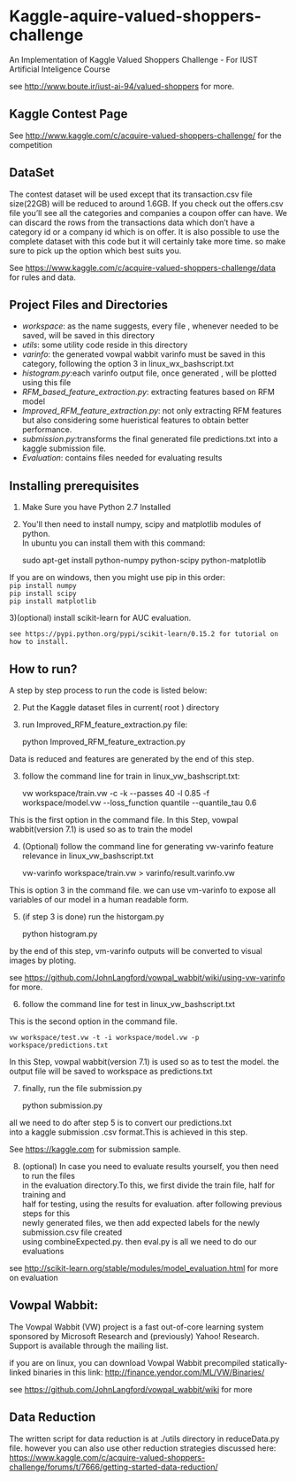 # Kaggle-aquire-valued-shoppers-challenge

An Implementation of Kaggle Valued Shoppers Challenge - For IUST Artificial Inteligence Course

see http://www.boute.ir/iust-ai-94/valued-shoppers for more.

## Kaggle Contest Page

See http://www.kaggle.com/c/acquire-valued-shoppers-challenge/ for the competition

## DataSet

The contest dataset will be used except that its transaction.csv file size(22GB) will be reduced
to around 1.6GB. If you check out the offers.csv file you’ll see all the categories and companies 
a coupon offer can have. We can discard the rows from the transactions data which don’t have a 
category id or a company id which is on offer. It is also possible to use the complete dataset with
this code but it will certainly take more time. so make sure to pick up the option which best suits 
you. 

See https://www.kaggle.com/c/acquire-valued-shoppers-challenge/data for rules and data.

## Project Files and Directories

* *workspace*: as the name suggests, every file , whenever needed to be saved, will be saved in this directory <br />
* *utils*: some utility code reside in this directory<br />
* *varinfo*: the generated vowpal wabbit varinfo must be saved in this 
category, following the option 3 in linux_wx_bashscript.txt<br />
* *histogram.py*:each varinfo output file, once generated , will be
plotted using this file <br />
* *RFM_based_feature_extraction.py*: extracting features based on RFM model <br />
* *Improved_RFM_feature_extraction.py*: not only extracting RFM features but also
considering some hueristical features to obtain better performance.<br />
* *submission.py*:transforms the final generated file predictions.txt into a kaggle submission file.<br />
* *Evaluation*: contains files needed for evaluating results <br />

## Installing prerequisites

1) Make Sure you have Python 2.7 Installed <br />
2) You'll then need to install numpy, scipy and matplotlib modules of python. <br />
In ubuntu you can install them with this command:

    sudo apt-get install python-numpy python-scipy python-matplotlib
    
If you are on windows, then you might use pip in this order:<br />
```pip install numpy ```<br />
```pip install scipy  ```<br />
```pip install matplotlib ```<br />

3)(optional) install scikit-learn for AUC evaluation.
                
    see https://pypi.python.org/pypi/scikit-learn/0.15.2 for tutorial on how to install.


## How to run?

A step by step process to run the code is listed below: <br />

2) Put the Kaggle dataset files in current( root ) directory

1) run Improved_RFM_feature_extraction.py file: <br />

    python Improved_RFM_feature_extraction.py

Data is reduced and features are generated by the end of this step. <br />

3) follow the command line for train in linux_vw_bashscript.txt: <br />

    vw workspace/train.vw -c -k --passes 40 -l 0.85 -f workspace/model.vw --loss_function quantile --quantile_tau 0.6

This is the first option in the command file.
In this Step, vowpal wabbit(version 7.1) is used so as to train the model<br />

4) (Optional) follow the command line for generating vw-varinfo feature relevance in linux_vw_bashscript.txt <br />

    vw-varinfo workspace/train.vw > varinfo/result.varinfo.vw

This is option 3 in the command file. we can use vm-varinfo to expose all variables of 
our model in a human readable form.<br />

5) (if step 3 is done) run the historgam.py<br />

    python histogram.py
    
by the end of this step, vm-varinfo outputs
will be converted to visual images by ploting.<br />

see https://github.com/JohnLangford/vowpal_wabbit/wiki/using-vw-varinfo for more.<br />

6) follow the command line for test in linux_vw_bashscript.txt<br />

This is the second option in the command file.<br />

    vw workspace/test.vw -t -i workspace/model.vw -p workspace/predictions.txt 

In this Step, vowpal wabbit(version 7.1) is used so as 
to test the model. the output file will be saved to 
workspace as predictions.txt<br />


7) finally, run the file submission.py<br />

    python submission.py

all we need to do after step 5 is to convert our predictions.txt <br />
into a kaggle submission .csv format.This is achieved in this step.<br />

See https://kaggle.com for submission sample.

8) (optional) In case you need to evaluate results yourself, you then need to run the files <br />
in the evaluation directory.To this, we first divide the train file, half for training and<br />
half for testing, using the results for evaluation. after following previous steps for this<br />
newly generated files, we then add expected labels for the newly submission.csv file created <br />
using combineExpected.py. then eval.py is all we need to do our evaluations<br />

see http://scikit-learn.org/stable/modules/model_evaluation.html for more on evaluation



## Vowpal Wabbit:

The Vowpal Wabbit (VW) project is a fast out-of-core learning system sponsored by Microsoft Research and (previously) 
Yahoo! Research. Support is available through the mailing list.</br>

if you are on linux, you can download Vowpal Wabbit precompiled statically-linked binaries in this link: http://finance.yendor.com/ML/VW/Binaries/ 


see https://github.com/JohnLangford/vowpal_wabbit/wiki for more

## Data Reduction

The written script for data reduction is at ./utils directory in reduceData.py file. however you can also use other reduction
strategies discussed here: https://www.kaggle.com/c/acquire-valued-shoppers-challenge/forums/t/7666/getting-started-data-reduction/



